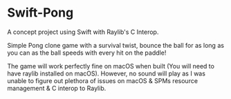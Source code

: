 # Swift-Pong
 A concept project using Swift with Raylib's C Interop.
 
 Simple Pong clone game with a survival twist, bounce the ball for as long as you can as the ball speeds with every hit on the paddle!
 
 The game will work perfectly fine on macOS when built (You will need to have raylib installed on macOS). However, no sound will play as I was unable to figure out plethora of issues on macOS & SPMs resource management & C interop to Raylib.
